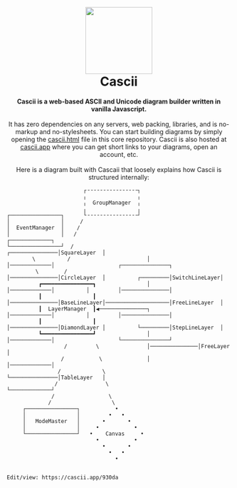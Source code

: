 <h1 align="center">
<br>
<img src="https://i.postimg.cc/FzK68HLQ/cascii-logo.png" width="150">
<br>
Cascii
<br>
</h1>
<p align="center">
<b>Cascii is a web-based ASCII and Unicode diagram builder written in vanilla Javascript.</b>
<br><br>
It has zero dependencies on any servers, web packing, libraries, and is no-markup and no-stylesheets. You can start building diagrams by simply opening the <a href="https://github.com/casparwylie/cascii-core/blob/main/cascii.html">cascii.html</a> file in this core repository. Cascii is also hosted at <a href="cascii.app">cascii.app</a> where you can get short links to your diagrams, open an account, etc. 
<br><br>
Here is a diagram built with Cascaii that loosely explains how Cascii is structured internally:
</p>

```
                        ┌╶╶╶╶╶╶╶╶╶╶╶╶╶╶╶╶┐                                                                      
                        ╷                ╷                                                                      
                        ╷  GroupManager  ╷                                                                      
                        ╷                ╷                                                                      
┌────────────────┐      └╶╶╶╶╶╶╶╶╶╶╶╶╶╶╶╶┘                                                                      
│                │     /                                                                                        
│  EventManager  │    /                                                                                         
│                │   /                                      ┌─────────────┐                                     
└────────────────┘  /                       ┌───────────────│SquareLayer  │                                     
        \          /                        │               │─────────────│                    ┌───────────────┐
         \        /                         │───────────────│CircleLayer  │          ┌─────────│SwitchLineLayer│
          ┏━━━━━━━━━━━━━━━━┓                │               │─────────────│          │         │───────────────│
          ┃                ┃                │───────────────│BaseLineLayer│────────────────────│FreeLineLayer  │
          ┃  LayerManager  ┃◀───────────────┐               │─────────────│          │         │───────────────│
          ┃                ┃                │───────────────│DiamondLayer │          └─────────│StepLineLayer  │
          ┗━━━━━━━━━━━━━━━━┛                │               │─────────────│                    └───────────────┘
                  /         \               │───────────────│FreeLayer    │                                     
                 /           \              │               │─────────────│                                     
                /             \             └───────────────│TableLayer   │                                     
               /               \                            └─────────────┘                                     
              /                 \                                                                               
             /                   \                                                                              
     ┌────────────────┐           •                                                                             
     │                │         •   •                                                                           
     │   ModeMaster   │       •       •                                                                         
     │                │     •           •                                                                       
     └────────────────┘   •    Canvas     •                                                                     
                            •           •                                                                       
                              •       •                                                                         
                                •   •                                                                           
                                  •                                                                             


Edit/view: https://cascii.app/930da
```
